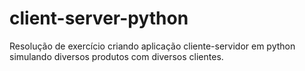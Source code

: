 # client-server-python
Resolução de exercício criando aplicação cliente-servidor em python simulando diversos produtos com diversos clientes.
